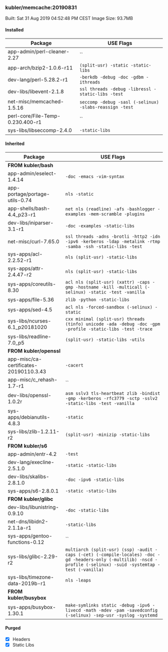 ### kubler/memcache:20190831

Built: Sat 31 Aug 2019 04:52:48 PM CEST
Image Size: 93.7MB

#### Installed
Package | USE Flags
--------|----------
app-admin/perl-cleaner-2.27 | ``
app-arch/bzip2-1.0.6-r11 | `(split-usr) -static -static-libs`
dev-lang/perl-5.28.2-r1 | `-berkdb -debug -doc -gdbm -ithreads`
dev-libs/libevent-2.1.8 | `ssl threads -debug -libressl -static-libs -test`
net-misc/memcached-1.5.16 | `seccomp -debug -sasl (-selinux) -slabs-reassign -test`
perl-core/File-Temp-0.230.400-r1 | ``
sys-libs/libseccomp-2.4.0 | `-static-libs`
#### Inherited
Package | USE Flags
--------|----------
**FROM kubler/bash** |
app-admin/eselect-1.4.14 | `-doc -emacs -vim-syntax`
app-portage/portage-utils-0.74 | `nls -static`
app-shells/bash-4.4_p23-r1 | `net nls (readline) -afs -bashlogger -examples -mem-scramble -plugins`
dev-libs/iniparser-3.1-r1 | `-doc -examples -static-libs`
net-misc/curl-7.65.0 | `ssl threads -adns -brotli -http2 -idn -ipv6 -kerberos -ldap -metalink -rtmp -samba -ssh -static-libs -test`
sys-apps/acl-2.2.52-r1 | `nls (split-usr) -static-libs`
sys-apps/attr-2.4.47-r2 | `nls (split-usr) -static-libs`
sys-apps/coreutils-8.30 | `acl nls (split-usr) (xattr) -caps -gmp -hostname -kill -multicall (-selinux) -static -test -vanilla`
sys-apps/file-5.36 | `zlib -python -static-libs`
sys-apps/sed-4.5 | `acl nls -forced-sandbox (-selinux) -static`
sys-libs/ncurses-6.1_p20181020 | `cxx minimal (split-usr) threads (tinfo) unicode -ada -debug -doc -gpm -profile -static-libs -test -trace`
sys-libs/readline-7.0_p5 | `(split-usr) -static-libs -utils`
**FROM kubler/openssl** |
app-misc/ca-certificates-20190110.3.43 | `-cacert`
app-misc/c_rehash-1.7-r1 | ``
dev-libs/openssl-1.0.2r | `asm sslv3 tls-heartbeat zlib -bindist -gmp -kerberos -rfc3779 -sctp -sslv2 -static-libs -test -vanilla`
sys-apps/debianutils-4.8.3 | `-static`
sys-libs/zlib-1.2.11-r2 | `(split-usr) -minizip -static-libs`
**FROM kubler/s6** |
app-admin/entr-4.2 | `-test`
dev-lang/execline-2.5.1.0 | `-static -static-libs`
dev-libs/skalibs-2.8.1.0 | `-doc -ipv6 -static-libs`
sys-apps/s6-2.8.0.1 | `-static -static-libs`
**FROM kubler/glibc** |
dev-libs/libunistring-0.9.10 | `-doc -static-libs`
net-dns/libidn2-2.1.1a-r1 | `-static-libs`
sys-apps/gentoo-functions-0.12 | ``
sys-libs/glibc-2.29-r2 | `multiarch (split-usr) (ssp) -audit -caps (-cet) (-compile-locales) -doc -gd -headers-only (-multilib) -nscd -profile (-selinux) -suid -systemtap -test (-vanilla)`
sys-libs/timezone-data-2019b-r1 | `nls -leaps`
**FROM kubler/busybox** |
sys-apps/busybox-1.30.1 | `make-symlinks static -debug -ipv6 -livecd -math -mdev -pam -savedconfig (-selinux) -sep-usr -syslog -systemd`
#### Purged
- [x] Headers
- [x] Static Libs

